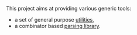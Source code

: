 This project aims at providing various generic tools:
  * a set of general purpose [utilities](UtilsModule.md),
  * a combinator based [parsing library](ParserModule.md).